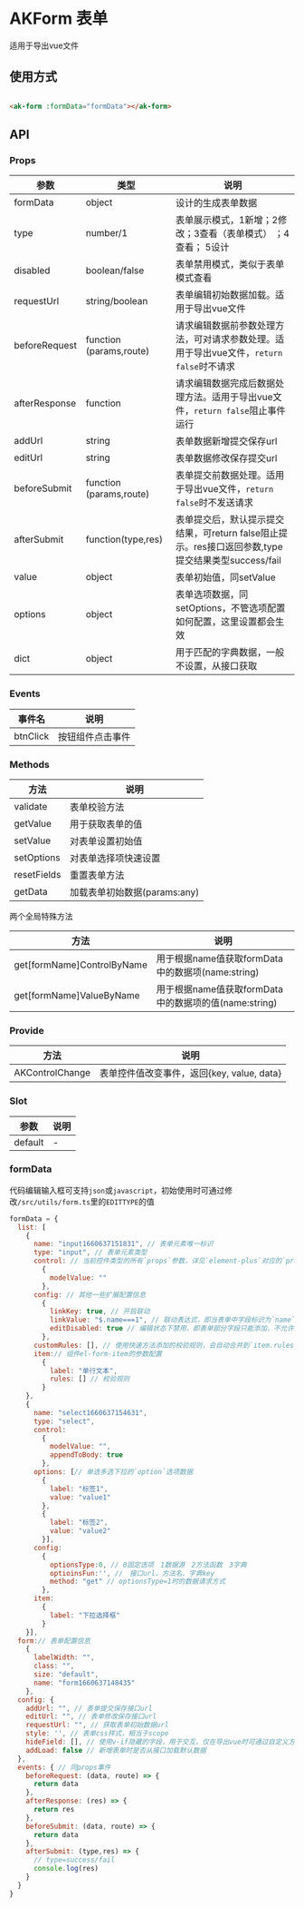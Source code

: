 # AKForm 表单

适用于导出vue文件

## 使用方式

```html

<ak-form :formData="formData"></ak-form>
```

## API

### Props

| 参数            | 类型                      | 说明                                                                |
|---------------|-------------------------|-------------------------------------------------------------------|
| formData      | object                  | 设计的生成表单数据                                                         |
| type          | number/1                | 表单展示模式，1新增；2修改；3查看（表单模式） ；4查看； 5设计                                |
| disabled      | boolean/false           | 表单禁用模式，类似于表单模式查看                                                  |
| requestUrl    | string/boolean          | 表单编辑初始数据加载。适用于导出vue文件                                             |
| beforeRequest | function (params,route) | 请求编辑数据前参数处理方法，可对请求参数处理。适用于导出vue文件，`return false`时不请求              |
| afterResponse | function                | 请求编辑数据完成后数据处理方法。适用于导出vue文件，`return false`阻止事件运行                   |
| addUrl        | string                  | 表单数据新增提交保存url                                                     |
| editUrl       | string                  | 表单数据修改保存提交url                                                     |
| beforeSubmit  | function (params,route) | 表单提交前数据处理。适用于导出vue文件，`return false`时不发送请求                         |
| afterSubmit   | function(type,res)         | 表单提交后，默认提示提交结果，可return false阻止提示。res接口返回参数,type提交结果类型success/fail |
| value         | object                  | 表单初始值，同setValue                                                   |
| options       | object                  | 表单选项数据，同setOptions，不管选项配置如何配置，这里设置都会生效                            |
| dict          | object                  | 用于匹配的字典数据，一般不设置，从接口获取                                             |
### Events
| 事件名      | 说明       |
|----------|----------|
| btnClick | 按钮组件点击事件 |
### Methods

| 方法                         | 说明                                      |
|----------------------------|-----------------------------------------|
| validate                   | 表单校验方法                                  |
| getValue                   | 用于获取表单的值                                |
| setValue                   | 对表单设置初始值                                |
| setOptions                 | 对表单选择项快速设置                              |
| resetFields                | 重置表单方法                                  |
| getData                    | 加载表单初始数据(params:any)                    |

  两个全局特殊方法

| 方法                         | 说明                                      |
|----------------------------|-----------------------------------------|
| get[formName]ControlByName | 用于根据name值获取formData中的数据项(name:string)   |
| get[formName]ValueByName   | 用于根据name值获取formData中的数据项的值(name:string) |

### Provide

| 方法              | 说明                             |
|-----------------|--------------------------------|
| AKControlChange | 表单控件值改变事件，返回{key, value, data} |

### Slot

| 参数      | 说明  |
|---------|-----|
| default | -   |


### formData

代码编辑输入框可支持`json`或`javascript`，初始使用时可通过修改`/src/utils/form.ts`里的`EDITTYPE`的值

```javascript
formData = {
  list: [
    {
      name: "input1660637151831", // 表单元素唯一标识
      type: "input", // 表单元素类型
      control: // 当前控件类型的所有`props`参数，详见`element-plus`对应的`props`参数
        {
          modelValue: ""
        },
      config: // 其他一些扩展配置信息
        {
          linkKey: true, // 开启联动
          linkValue: "$.name===1", // 联动表达式，即当表单中字段标识为`name`的控件值为`1`时，当前控件才显示
          editDisabled: true // 编辑状态下禁用，即表单部分字段只能添加，不允许编辑时可使用此设置
        },
      customRules: [], // 使用快速方法添加的校验规则，会自动合并到`item.rules`
      item:// 组件el-form-item的参数配置
        {
          label: "单行文本",
          rules: [] // 校验规则
        }
    },
    {
      name: "select1660637154631",
      type: "select",
      control:
        {
          modelValue: "",
          appendToBody: true
        },
      options: [// 单选多选下拉的`option`选项数据
        {
          label: "标签1",
          value: "value1"
        },
        {
          label: "标签2",
          value: "value2"
        }],
      config:
        {
          optionsType:0, // 0固定选项　1数据源　2方法函数　3字典
          optioinsFun:'', //　接口url、方法名、字典key
          method: "get" // optionsType=1时的数据请求方式
        },
      item:
        {
          label: "下拉选择框"
        }
    }],
  form:// 表单配置信息
    {
      labelWidth: "",
      class: "",
      size: "default",
      name: "form1660637148435"
    },
  config: {
    addUrl: "", // 表单提交保存接口url
    editUrl: "", // 表单修改保存接口url
    requestUrl: "", // 获取表单初始数据url
    style: '', // 表单css样式，相当于scope
    hideField: [], // 使用v-if隐藏的字段，用于交互。仅在导出vue时可通过自定义方法修改，组件需设置name值
    addLoad: false // 新增表单时是否从接口加载默认数据
  },
  events: { // 同props事件
    beforeRequest: (data, route) => {
      return data
    },
    afterResponse: (res) => {
      return res
    },
    beforeSubmit: (data, route) => {
      return data
    },
    afterSubmit: (type,res) => {
      // type=success/fail
      console.log(res)
    }
  }
}
```

